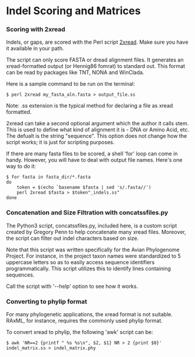 # Indel Scoring and Matrices #

### Scoring with 2xread ###
Indels, or gaps, are scored with the Perl script [2xread](http://www.nybg.org/files/scientists/2xread.html). Make sure you have it available in your path.

The script can only score FASTA or dread alignment files. It generates an xread-formatted output (or Hennig86 fomrat) to standard out. This format can be read by packages like TNT, NONA and WinClada.

Here is a sample command to be run on the terminal:

	$ perl 2xread my_fasta_aln.fasta > output_file.ss

Note: .ss extension is the typical method for declaring a file as xread formatted.

2xread can take a second optional argument which the author it calls stem. This is used to define what kind of alignment it is - DNA or Amino Acid, etc. 
The defualt is the string "sequence". This option does not change how the script works; it is just for scripting purposes.

If there are many fasta files to be scored, a shell 'for' loop can come in handy. However, you will have to deal with output file names. Here's one way to do it:

	$ for fasta in fasta_dir/*.fasta
	do
		token = $(echo `basename $fasta | sed 's/.fasta//')
		perl 2xread $fasta > $token"_indels.ss"
	done 

### Concatenation and Size Filtration with concatssfiles.py ###

The Python3 script, concatssfiles.py, included here, is a custom script created by Gregory Penn to help concatenate many xread files.
Moreover, the script can filter out indel characters based on size.

Note that this script was written specifically for the Avian Phylogenome Project. 
For instance, in the project taxon names were standardized to 5 uppercase letters so as to easily access sequence identifiers programmatically.
This script utilizes this to identify lines containing sequences.

Call the script with '--help' option to see how it works.

### Converting to phylip format ###

For many phylogenetic applications, the xread format is not suitable. RAxML, for instance, requires the commonly used phylip format. 

To convert xread to phylip, the following 'awk' script can be:

	$ awk 'NR==2 {printf " %s %s\n", $2, $1} NR > 2 {print $0}' indel_matrix.ss > indel_matrix.phy